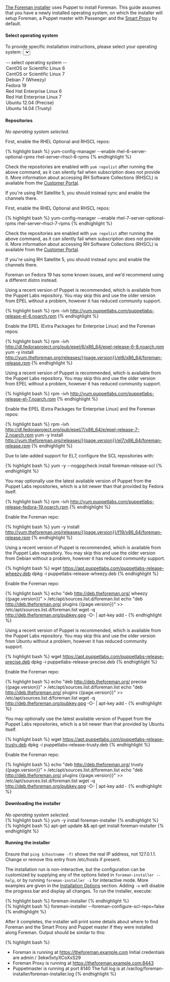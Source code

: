 [The Foreman installer](/manuals/{{page.version}}/index.html#3.2ForemanInstaller) uses Puppet to install Foreman. This guide assumes that you have a newly installed operating system, on which the installer will setup Foreman, a Puppet master with Passenger and the [Smart Proxy](/manuals/{{page.version}}/index.html#4.3SmartProxies) by default.

#### Select operating system

<script type="text/javascript">
function update_quickstart_os(select) {
  var os = select.value;
  $(".quickstart_os").hide();
  if (os && os != 'none') {
    $(".quickstart_os_"+os).show();
  } else {
    $(".quickstart_os_none").show();
  }
}
</script>

To provide specific installation instructions, please select your operating system:
<select onChange="update_quickstart_os(this);">
  <option value="none">-- select operating system --</option>
  <option value="el6">CentOS or Scientific Linux 6</option>
  <option value="el7">CentOS or Scientific Linux 7</option>
  <option value="debian7">Debian 7 (Wheezy)</option>
  <option value="fedora19">Fedora 19</option>
  <option value="rhel6">Red Hat Enterprise Linux 6</option>
  <option value="rhel7">Red Hat Enterprise Linux 7</option>
  <option value="ubuntu1204">Ubuntu 12.04 (Precise)</option>
  <option value="ubuntu1404">Ubuntu 14.04 (Trusty)</option>
</select>

#### Repositories

<div class="quickstart_os quickstart_os_none">
  <i>No operating system selected.</i>
</div>

<div class="quickstart_os quickstart_os_rhel6">
  <p>First, enable the RHEL Optional and RHSCL repos:</p>

{% highlight bash %}
yum-config-manager --enable rhel-6-server-optional-rpms rhel-server-rhscl-6-rpms
{% endhighlight %}

  <p>
    Check the repositories are enabled with <code>yum repolist</code> after running the above command, as it can silently fail when subscription does not provide it.
    More information about accessing RH Software Collections (RHSCL) is available from the <a href="https://access.redhat.com/solutions/472793">Customer Portal</a>.
  </p>

  <p>If you're using RH Satellite 5, you should instead sync and enable the channels there.</p>
</div>

<div class="quickstart_os quickstart_os_rhel7">
  <p>First, enable the RHEL Optional and RHSCL repos:</p>

{% highlight bash %}
yum-config-manager --enable rhel-7-server-optional-rpms rhel-server-rhscl-7-rpms
{% endhighlight %}

  <p>
    Check the repositories are enabled with <code>yum repolist</code> after running the above command, as it can silently fail when subscription does not provide it.
    More information about accessing RH Software Collections (RHSCL) is available from the <a href="https://access.redhat.com/solutions/472793">Customer Portal</a>.
  </p>

  <p>If you're using RH Satellite 5, you should instead sync and enable the channels there.</p>
</div>

<div class="quickstart_os quickstart_os_fedora19 alert alert-info">
  Foreman on Fedora 19 has some known issues, and we'd recommend using a different distro instead.
</div>

<div class="quickstart_os quickstart_os_rhel6 quickstart_os_el6">
  <p>
    Using a recent version of Puppet is recommended, which is available from the Puppet Labs repository.
    You may skip this and use the older version from EPEL without a problem, however it has reduced community support.
  </p>

{% highlight bash %}
rpm -ivh http://yum.puppetlabs.com/puppetlabs-release-el-6.noarch.rpm
{% endhighlight %}

  <p>Enable the EPEL (Extra Packages for Enterprise Linux) and the Foreman repos:</p>

{% highlight bash %}
rpm -ivh http://dl.fedoraproject.org/pub/epel/6/x86_64/epel-release-6-8.noarch.rpm
yum -y install http://yum.theforeman.org/releases/{{page.version}}/el6/x86_64/foreman-release.rpm
{% endhighlight %}
</div>

<div class="quickstart_os quickstart_os_rhel7 quickstart_os_el7">
  <p>
    Using a recent version of Puppet is recommended, which is available from the Puppet Labs repository.
    You may skip this and use the older version from EPEL without a problem, however it has reduced community support.
  </p>

{% highlight bash %}
rpm -ivh http://yum.puppetlabs.com/puppetlabs-release-el-7.noarch.rpm
{% endhighlight %}

  <p>Enable the EPEL (Extra Packages for Enterprise Linux) and the Foreman repos:</p>

{% highlight bash %}
rpm -ivh http://dl.fedoraproject.org/pub/epel/7/x86_64/e/epel-release-7-2.noarch.rpm
yum -y install http://yum.theforeman.org/releases/{{page.version}}/el7/x86_64/foreman-release.rpm
{% endhighlight %}
</div>

<div class="quickstart_os quickstart_os_el7">
  <p>Due to late-added support for EL7, configure the SCL repositories with:</p>

{% highlight bash %}
yum -y --nogpgcheck install foreman-release-scl
{% endhighlight %}
</div>

<div class="quickstart_os quickstart_os_fedora19">
  <p>
    You may optionally use the latest available version of Puppet from the Puppet Labs repositories, which is
    a bit newer than that provided by Fedora itself.
  </p>

{% highlight bash %}
rpm -ivh http://yum.puppetlabs.com/puppetlabs-release-fedora-19.noarch.rpm
{% endhighlight %}

  <p>Enable the Foreman repo:</p>

{% highlight bash %}
yum -y install http://yum.theforeman.org/releases/{{page.version}}/f19/x86_64/foreman-release.rpm
{% endhighlight %}
</div>

<div class="quickstart_os quickstart_os_debian7">
  <p>
    Using a recent version of Puppet is recommended, which is available from the Puppet Labs repository.
    You may skip this and use the older version from Debian without a problem, however it has reduced community support.
  </p>

{% highlight bash %}
wget https://apt.puppetlabs.com/puppetlabs-release-wheezy.deb
dpkg -i puppetlabs-release-wheezy.deb
{% endhighlight %}

  <p>Enable the Foreman repo:</p>

{% highlight bash %}
echo "deb http://deb.theforeman.org/ wheezy {{page.version}}" > /etc/apt/sources.list.d/foreman.list
echo "deb http://deb.theforeman.org/ plugins {{page.version}}" >> /etc/apt/sources.list.d/foreman.list
wget -q http://deb.theforeman.org/pubkey.gpg -O- | apt-key add -
{% endhighlight %}
</div>

<div class="quickstart_os quickstart_os_ubuntu1204">
  <p>
    Using a recent version of Puppet is recommended, which is available from the Puppet Labs repository.
    You may skip this and use the older version from Ubuntu without a problem, however it has reduced community support.
  </p>

{% highlight bash %}
wget https://apt.puppetlabs.com/puppetlabs-release-precise.deb
dpkg -i puppetlabs-release-precise.deb
{% endhighlight %}

  <p>Enable the Foreman repo:</p>

{% highlight bash %}
echo "deb http://deb.theforeman.org/ precise {{page.version}}" > /etc/apt/sources.list.d/foreman.list
echo "deb http://deb.theforeman.org/ plugins {{page.version}}" >> /etc/apt/sources.list.d/foreman.list
wget -q http://deb.theforeman.org/pubkey.gpg -O- | apt-key add -
{% endhighlight %}
</div>

<div class="quickstart_os quickstart_os_ubuntu1404">
  <p>
    You may optionally use the latest available version of Puppet from the Puppet Labs repositories, which is
    a bit newer than that provided by Ubuntu itself.
  </p>

{% highlight bash %}
wget https://apt.puppetlabs.com/puppetlabs-release-trusty.deb
dpkg -i puppetlabs-release-trusty.deb
{% endhighlight %}

  <p>Enable the Foreman repo:</p>

{% highlight bash %}
echo "deb http://deb.theforeman.org/ trusty {{page.version}}" > /etc/apt/sources.list.d/foreman.list
echo "deb http://deb.theforeman.org/ plugins {{page.version}}" >> /etc/apt/sources.list.d/foreman.list
wget -q http://deb.theforeman.org/pubkey.gpg -O- | apt-key add -
{% endhighlight %}
</div>

#### Downloading the installer

<div class="quickstart_os quickstart_os_none">
  <i>No operating system selected.</i>
</div>

<div class="quickstart_os quickstart_os_rhel6 quickstart_os_el6 quickstart_os_rhel7 quickstart_os_el7 quickstart_os_fedora19">
{% highlight bash %}
yum -y install foreman-installer
{% endhighlight %}
</div>

<div class="quickstart_os quickstart_os_debian7 quickstart_os_ubuntu1204 quickstart_os_ubuntu1404">
{% highlight bash %}
apt-get update && apt-get install foreman-installer
{% endhighlight %}
</div>

#### Running the installer

<div class="quickstart_os quickstart_os_ubuntu1204 quickstart_os_ubuntu1404 alert alert-info">
  Ensure that <code>ping $(hostname -f)</code> shows the real IP address, not 127.0.1.1.  Change or remove this entry from /etc/hosts if present.
</div>

The installation run is non-interactive, but the configuration can be customized by supplying any of the options listed in `foreman-installer --help`, or by running `foreman-installer -i` for interactive mode.  More examples are given in the [Installation Options](/manuals/{{page.version}}/index.html#3.2.2InstallerOptions) section.  Adding `-v` will disable the progress bar and display all changes.  To run the installer, execute:

<div class="quickstart_os quickstart_os_none quickstart_os_el6 quickstart_os_rhel6 quickstart_os_rhel7 quickstart_os_debian7 quickstart_os_ubuntu1204 quickstart_os_ubuntu1404">
{% highlight bash %}
foreman-installer
{% endhighlight %}
</div>

<div class="quickstart_os quickstart_os_el7">
{% highlight bash %}
foreman-installer --foreman-configure-scl-repo=false
{% endhighlight %}
</div>

After it completes, the installer will print some details about where to find Foreman and the Smart Proxy and Puppet master if they were installed along Foreman. Output should be similar to this:

{% highlight bash %}
  * Foreman is running at https://theforeman.example.com
      Initial credentials are admin / 3ekw5xtyXCoXxS29
  * Foreman Proxy is running at https://theforeman.example.com:8443
  * Puppetmaster is running at port 8140
  The full log is at /var/log/foreman-installer/foreman-installer.log
{% endhighlight %}
